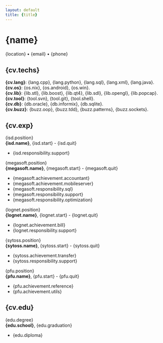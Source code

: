 ```yaml
---
layout: default
title: {title}
---
```


# {name}

{location} • {email} • {phone}

## {cv.techs}

**{cv.lang}**: {lang.cpp}, {lang.python}, {lang.sql}, {lang.xml}, {lang.java}.  
**{cv.os}**: {os.nix}, {os.android}, {os.win}.  
**{cv.lib}**: {lib.stl}, {lib.boost}, {lib.qt4}, {lib.sdl}, {lib.opengl}, {lib.popcap}.  
**{cv.tool}**: {tool.svn}, {tool.git}, {tool.shell}.  
**{cv.db}**: {db.oracle}, {db.informix}, {db.sqlite}.  
**{cv.buzz}**: {buzz.oop}, {buzz.tdd}, {buzz.patterns}, {buzz.sockets}.  

## {cv.exp}

{isd.position}  
**{isd.name}**, {isd.start} - {isd.quit}

* {isd.responsibility.support}

{megasoft.position}  
**{megasoft.name}**, {megasoft.start} - {megasoft.quit}

* {megasoft.achievement.accountant}
* {megasoft.achievement.mobileserver}
* {megasoft.responsibility.sql}
* {megasoft.responsibility.support}
* {megasoft.responsibility.optimization}

{lognet.position}  
**{lognet.name}**, {lognet.start} - {lognet.quit}

* {lognet.achievement.bill}
* {lognet.responsibility.support}

{sytoss.position}  
**{sytoss.name}**, {sytoss.start} - {sytoss.quit}

* {sytoss.achievement.transfer}
* {sytoss.responsibility.support}

{pfu.position}  
**{pfu.name}**, {pfu.start} - {pfu.quit}

* {pfu.achievement.reference}
* {pfu.achievement.utils}

## {cv.edu}

{edu.degree}  
**{edu.school}**, {edu.graduation}

* {edu.diploma}
